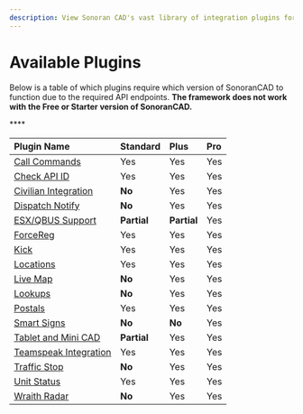 ```yaml
---
description: View Sonoran CAD's vast library of integration plugins for your community!
---
```


# Available Plugins

Below is a table of which plugins require which version of SonoranCAD to function due to the required API endpoints. **The framework does not work with the Free or Starter version of SonoranCAD.**

\*\*\*\*

| Plugin Name | **Standard** | Plus | Pro |
| :--- | :--- | :--- | :--- |
| [Call Commands](call-commands.md) | Yes | Yes | Yes |
| [Check API ID](api-id-checker.md) | Yes | Yes | Yes |
| [Civilian Integration](civilian-integration.md) | **No** | Yes | Yes |
| [Dispatch Notify](dispatch-notify.md) | **No** | Yes | Yes |
| [ESX/QBUS Support](esx-support.md) | **Partial** | **Partial** | Yes |
| [ForceReg](forcereg.md) | Yes | Yes | Yes |
| [Kick](kick.md) | Yes | Yes | Yes |
| [Locations](locations.md) | Yes | Yes | Yes |
| [Live Map](live-map/) | **No** | Yes | Yes |
| [Lookups](lookups.md) | **No** | Yes | Yes |
| [Postals](postals.md) | Yes | Yes | Yes |
| [Smart Signs](smart-signs.md) | **No** | **No** | Yes |
| [Tablet and Mini CAD](tablet.md) | **Partial** | Yes | Yes |
| [Teamspeak Integration](teamspeak-3.md) | Yes | Yes | Yes |
| [Traffic Stop](traffic-stop.md) | **No** | Yes | Yes |
| [Unit Status](unit-status.md) | Yes | Yes | Yes |
| [Wraith Radar](wraithv2.md) | **No** | Yes | Yes |

